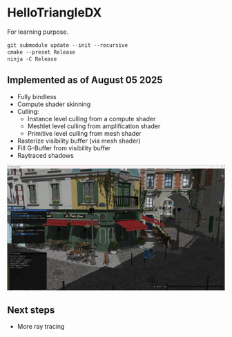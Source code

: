 # HelloTriangleDX

For learning purpose.

```
git submodule update --init --recursive
cmake --preset Release
ninja -C Release
```

## Implemented as of August 05 2025

- Fully bindless
- Compute shader skinning
- Culling:
    - Instance level culling from a compute shader
    - Meshlet level culling from amplification shader
    - Primitive level culling from mesh shader
- Rasterize visibility buffer (via mesh shader)
- Fill G-Buffer from visibility buffer
- Raytraced shadows

![](assets/20250805.png)

## Next steps

- More ray tracing
